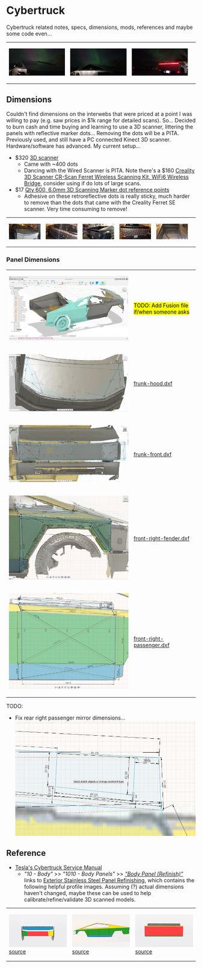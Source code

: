 # Cybertruck

Cybertruck related notes, specs, dimensions, mods, references and maybe some code even...

<table><tr>
<td>

![alt text](img/irl-aurora-fr.jpg)

</td><td>

![alt text](img/irl-aurora-frr.jpg)

</td><td>

![alt text](img/irl-aurora-rr.jpg)

</td><td>
</tr></table>



## Dimensions

Couldn't find dimensions on the interwebs that were priced at a point I was willing to pay (e.g. saw prices in $1k range for detailed scans).  So...  Decided to burn cash and time buying and learning to use a 3D scanner, littering the panels with reflective marker dots...  Removing the dots will be a PITA.  Previously used, and still have a PC connected Kinect 3D scanner.  Hardware/software has advanced.  My current setup... 

- $320 [3D scanner](https://www.amazon.com/dp/B0CNVQGVMM)
  - Came with ~400 dots
  - Dancing with the Wired Scanner is PITA.  Note there's a $160 [Creality 3D Scanner CR-Scan Ferret Wireless Scanning Kit, WiFi6 Wireless Bridge](https://www.amazon.com/Creality-Wireless-Kit-Indicators-Consumption/dp/B0D1Y8GW55), consider using if do lots of large scans.
- $17 [Qty 600, 6.0mm 3D Scanning Marker dot reference points](https://www.amazon.com/dp/B09Q86JP3Q)
  - Adhesive on these retroreflective dots is really sticky, much harder to remove than the dots that came with the Creality Ferret SE scanner.  Very time consuming to remove!


<table><tr>
<td>

![alt text](img/irl-markers-fr.jpg)

</td><td>

![alt text](img/irl-markers-right.jpg)

</td><td>

![alt text](img/irl-markers-rr.jpg)

</td><td>

![alt text](img/irl-markers-rear.jpg)

</td><td>

![alt text](img/irl-markers-bed.jpg)

</td><td>
</tr></table>



### Panel Dimensions



<table>
<tr><td>

![alt text](img/panel-fusion-iso.png)

</td><td>

<mark>TODO: Add Fusion file if/when someone asks</mark>

</td></tr>

<tr><td>

![alt text](img/panel-frunk-hood.png)

</td><td>

[frunk-hood.dxf](scan/frunk-hood.dxf)

</td></tr>

<tr><td>

![alt text](img/panel-frunk-front.png)

</td><td>

[frunk-front.dxf](scan/frunk-front.dxf)

</td></tr>

<tr><td>

![alt text](img/panel-front-right-fender.png)


</td><td>

[front-right-fender.dxf](scan/front-right-fender.dxf)

</td></tr>


<tr><td>

![alt text](img/panel-front-right-passenger.png)

</td><td>

[front-right-passenger.dxf](scan/front-right-passenger.dxf)

</td></tr>


</table>


TODO:

- Fix rear right passenger mirror dimensions...
![alt text](image.png)



## Reference

- [Tesla's Cybertruck Service Manual](https://service.tesla.com/docs/Cybertruck/ServiceManual/en-us/index.html)
  - _"10 - Body"_ >> _"1010 - Body Panels"_ >> [_"Body Panel (Refinish)"_](https://service.tesla.com/docs/Cybertruck/ServiceManual/en-us/GUID-D33D78C9-9BCD-46CB-885C-52B4F482852C.html) links to [Exterior Stainless Steel Panel Refinishing](https://service.tesla.com/docs/Cybertruck/ServiceManual/en-us/GUID-D33D78C9-9BCD-46CB-885C-52B4F482852C.html), which contains the following helpful profile images.  Assuming (?) actual dimensions haven't changed, maybe these can be used to help calibrate/refine/validate 3D scanned models.

<table><tr>
<td>

  ![alt text](img/tsla-svc-front.png)
  [source](https://service.tesla.com/docs/Cybertruck/ServiceManual/en-us/GUID-A882616D-D649-4B76-872C-FC1AA0593259-online-en-US.jpg)

</td><td>

  ![alt text](img/tsla-svc-side.png)
[source](https://service.tesla.com/docs/Cybertruck/ServiceManual/en-us/GUID-8C18C379-1B7B-479C-8A33-D59ECE467C45-online-en-US.jpg)

  </td><td>

  ![alt text](img/tsla-svc-rear.png)
  [source](https://service.tesla.com/docs/Cybertruck/ServiceManual/en-us/GUID-B0A4E246-F54C-4F24-8A0B-BAEBB64DC29D-online-en-US.jpg)

  </td></tr></table>